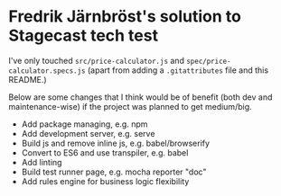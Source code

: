 # Fredrik Järnbröst's solution to Stagecast tech test

I've only touched `src/price-calculator.js` and `spec/price-calculator.specs.js` (apart from adding a `.gitattributes` file and this README.)

Below are some changes that I think would be of benefit (both dev and maintenance-wise) if the project was planned to get medium/big.

- Add package managing, e.g. npm
- Add development server, e.g. serve
- Build js and remove inline js, e.g. babel/browserify
- Convert to ES6 and use transpiler, e.g. babel
- Add linting
- Build test runner page, e.g. mocha reporter "doc"
- Add rules engine for business logic flexibility
